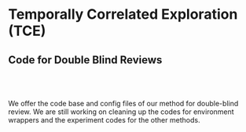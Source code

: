 # Temporally Correlated Exploration (TCE)
## Code for Double Blind Reviews
<p align="left">
  <br/><br/><br/>
  We offer the code base and config files of our method for double-blind review.
  We are still working on cleaning up the codes for environment wrappers and the experiment codes for the other methods.
</p>
